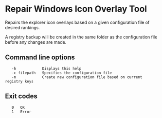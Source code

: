 # Repair Windows Icon Overlay Tool

Repairs the explorer icon overlays based on a given configuration file of desired rankings.

A registry backup will be created in the same folder as the configuration file before any changes are made.

## Command line options

```
   -h            Displays this help
   -c filepath   Specifies the configuration file
   -n            Create new configuration file based on current registry keys
```

## Exit codes

```
   0   OK
   1   Error
```
